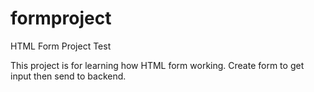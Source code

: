 # formproject
HTML Form Project Test

This project is for learning how HTML form working. Create form to get input then send to backend.
